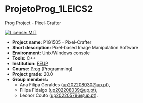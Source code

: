 # ProjetoProg_1LEICS2
Prog Project - Pixel-Crafter

[![License: MIT](https://img.shields.io/badge/License-MIT-yellow.svg)](https://opensource.org/licenses/MIT)

- **Project name:** P1G1505 - Pixel-Crafter
- **Short description:** Pixel-based Image Manipulation Software
- **Environment:** Unix/Windows console
- **Tools:** C++
- **Institution:** [FEUP](https://sigarra.up.pt/feup/en/web_page.Inicial)
- **Course:** [Prog](https://sigarra.up.pt/feup/pt/UCURR_GERAL.FICHA_UC_VIEW?pv_ocorrencia_id=501671) (Programming)
- **Project grade:** 20.0
- **Group members:**
  - Ana Filipa Geraldes (up202208030@up.pt),
  - Filipa Fidalgo (up202208039@up.pt),
  - Leonor Couto (up202205796@up.pt).
      
